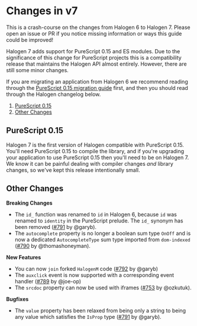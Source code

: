 # Changes in v7

This is a crash-course on the changes from Halogen 6 to Halogen 7. Please open an issue or PR if you notice missing information or ways this guide could be improved!

Halogen 7 adds support for PureScript 0.15 and ES modules. Due to the significance of this change for PureScript projects this is a compatibility release that maintains the Halogen API almost entirely. However, there are still some minor changes.

If you are migrating an application from Halogen 6 we recommend reading through the [PureScript 0.15 migration guide](https://github.com/purescript/documentation/blob/master/migration-guides/0.15-Migration-Guide.md) first, and then you should read through the Halogen changelog below.

1. [PureScript 0.15](#purescript-015)
1. [Other Changes](#other-changes)

## PureScript 0.15

Halogen 7 is the first version of Halogen compatible with PureScript 0.15. You'll need PureScript 0.15 to compile the library, and if you're upgrading your application to use PureScript 0.15 then you'll need to be on Halogen 7. We know it can be painful dealing with compiler changes _and_ library changes, so we've kept this release intentionally small.

## Other Changes

**Breaking Changes**

- The `id_` function was renamed to `id` in Halogen 6, because `id` was renamed to `identity` in the PureScript prelude. The `id_` synonym has been removed ([#791](https://github.com/purescript-halogen/purescript-halogen/pull/791) by @garyb).
- The `autocomplete` property is no longer a boolean sum type `OnOff` and is now a dedicated `AutocompleteType` sum type imported from `dom-indexed` ([#790](https://github.com/purescript-halogen/purescript-halogen/pull/790) by @thomashoneyman).

**New Features**

- You can now `join` forked `HalogenM` code ([#792](https://github.com/purescript-halogen/purescript-halogen/pull/792) by @garyb)
- The `auxclick` event is now supported with a corresponding event handler ([#789](https://github.com/purescript-halogen/purescript-halogen/pull/789) by @joe-op)
- The `srcdoc` property can now be used with iframes ([#753](https://github.com/purescript-halogen/purescript-halogen/pull/753) by @ozkutuk).

**Bugfixes**

- The `value` property has been relaxed from being only a string to being any value which satisfies the `IsProp` type ([#791](https://github.com/purescript-halogen/purescript-halogen/pull/791) by @garyb).
